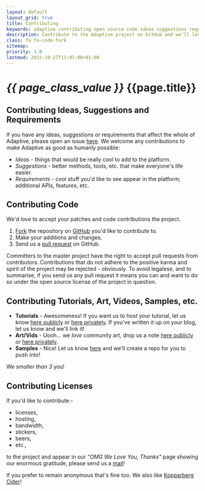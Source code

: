 ```yaml
---
layout: default
layout_grid: true
title: Contributing
keywords: adaptive contributing open source code ideas suggestions requirements tutorial video art licenses
description: Contribute to the Adaptive project on GitHub and we'll love you!
class: fa fa-code-fork
sitemap:
priority: 1.0
lastmod: 2015-10-27T11:07:00+01:00
---
```


<h1><i class="{{ page.class }}" style="width: 55px;">{{ page_class_value }}</i> {{page.title}}</h1>

## Contributing Ideas, Suggestions and Requirements

If you have any ideas, suggestions or requirements that affect the whole of Adaptive, please open an issue [here](https://github.com/AdaptiveMe/AdaptiveMe.github.io/issues).
We welcome any contributions to make Adaptive as good as humanly possible:

* _Ideas_ - things that would be really cool to add to the platform.
* _Suggestions_ - better methods, tools, etc. that make everyone's life easier.
* _Requirements_ - cool stuff you'd like to see appear in the platform; additional APIs, features, etc.

## Contributing Code

We'd _love_ to accept your patches and code contributions the project.

1. [Fork](https://help.github.com/articles/fork-a-repo/) the repository on [GitHub](https://github.com/AdaptiveMe) you'd like to contribute to.
2. Make your additions and changes.
3. Send us a [pull request](https://help.github.com/articles/using-pull-requests/) on GitHub.

Committers to the master project have the right to accept pull requests from contributors. Contributions that do not adhere to the positive karma and spirit of the project may be rejected - obviously.
To avoid legalese, and to summarise, if you send us any pull request it means you can and want to do so under the open source license of the project in question.

## Contributing Tutorials, Art, Videos, Samples, etc.

* **Tutorials** - Awesomeness! If you want us to host your tutorial, let us know [here publicly](https://github.com/AdaptiveMe/AdaptiveMe.github.io/issues) or [here privately](mailto:carlos@adaptive.me). If you've written it up on your blog, let us know and we'll link it!
* **Art/Vids** - Uooh... we _love_ community art, drop us a note [here publicly](https://github.com/AdaptiveMe/AdaptiveMe.github.io/issues) or [here privately](mailto:carlos@adaptive.me).
* **Samples** - Nice! Let us know [here](https://github.com/AdaptiveMe/AdaptiveMe.github.io/issues) and we'll create a repo for you to push into!

We _smaller than 3_ you!

## Contributing Licenses

If you'd like to contribute:-

* licenses,
* hosting,
* bandwidth,
* stickers,
* beers,
* etc.,

to the project and appear in our _"OMG We Love You, Thanks"_  page showing our enormous gratitude, please send us a [mail](mailto:carlos@adaptive.me)!

If you prefer to remain anonymous that's fine too. We also like [Kopparberg Cider](http://kopparberg.com/)!